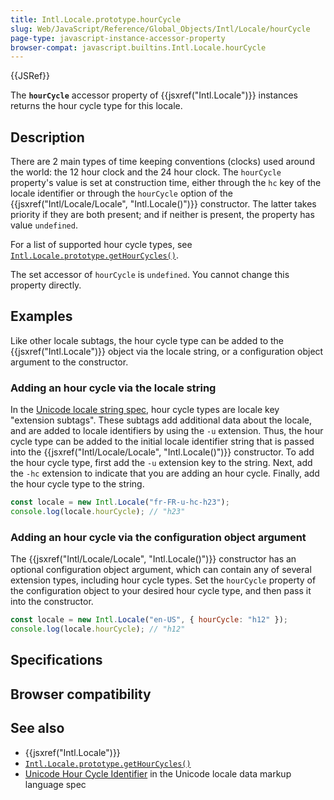 ```yaml
---
title: Intl.Locale.prototype.hourCycle
slug: Web/JavaScript/Reference/Global_Objects/Intl/Locale/hourCycle
page-type: javascript-instance-accessor-property
browser-compat: javascript.builtins.Intl.Locale.hourCycle
---
```


{{JSRef}}

The **`hourCycle`** accessor property of {{jsxref("Intl.Locale")}} instances returns the hour cycle type for this locale.

## Description

There are 2 main types of time keeping conventions (clocks) used around the world: the 12 hour clock and the 24 hour clock. The `hourCycle` property's value is set at construction time, either through the `hc` key of the locale identifier or through the `hourCycle` option of the {{jsxref("Intl/Locale/Locale", "Intl.Locale()")}} constructor. The latter takes priority if they are both present; and if neither is present, the property has value `undefined`.

For a list of supported hour cycle types, see [`Intl.Locale.prototype.getHourCycles()`](/Web/JavaScript/Reference/Global_Objects/Intl/Locale/getHourCycles#supported_hour_cycle_types).

The set accessor of `hourCycle` is `undefined`. You cannot change this property directly.

## Examples

Like other locale subtags, the hour cycle type can be added to the {{jsxref("Intl.Locale")}} object via the locale string, or a configuration object argument to the constructor.

### Adding an hour cycle via the locale string

In the [Unicode locale string spec](https://www.unicode.org/reports/tr35/), hour cycle types are locale key "extension subtags". These subtags add additional data about the locale, and are added to locale identifiers by using the `-u` extension. Thus, the hour cycle type can be added to the initial locale identifier string that is passed into the {{jsxref("Intl/Locale/Locale", "Intl.Locale()")}} constructor. To add the hour cycle type, first add the `-u` extension key to the string. Next, add the `-hc` extension to indicate that you are adding an hour cycle. Finally, add the hour cycle type to the string.

```js
const locale = new Intl.Locale("fr-FR-u-hc-h23");
console.log(locale.hourCycle); // "h23"
```

### Adding an hour cycle via the configuration object argument

The {{jsxref("Intl/Locale/Locale", "Intl.Locale()")}} constructor has an optional configuration object argument, which can contain any of several extension types, including hour cycle types. Set the `hourCycle` property of the configuration object to your desired hour cycle type, and then pass it into the constructor.

```js
const locale = new Intl.Locale("en-US", { hourCycle: "h12" });
console.log(locale.hourCycle); // "h12"
```

## Specifications



## Browser compatibility



## See also

- {{jsxref("Intl.Locale")}}
- [`Intl.Locale.prototype.getHourCycles()`](/Web/JavaScript/Reference/Global_Objects/Intl/Locale/getHourCycles)
- [Unicode Hour Cycle Identifier](https://www.unicode.org/reports/tr35/#UnicodeHourCycleIdentifier) in the Unicode locale data markup language spec
